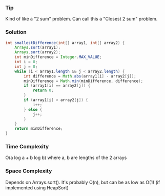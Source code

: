 ### Tip

Kind of like a "2 sum" problem. Can call this a "Closest 2 sum" problem.

### Solution

```java
int smallestDifference(int[] array1, int[] array2) {
    Arrays.sort(array1);
    Arrays.sort(array2);
    int minDifference = Integer.MAX_VALUE;
    int i = 0;
    int j = 0;
    while (i < array1.length && j < array2.length) {
        int difference = Math.abs(array1[i] - array2[j]);
        minDifference = Math.min(minDifference, difference);
        if (array1[i] == array2[j]) {
            return 0;
        }
        if (array1[i] < array2[j]) {
            i++;
        } else {
            j++;
        }
    }
    return minDifference;
}
```

### Time Complexity

O(a log a + b log b) where a, b are lengths of the 2 arrays

### Space Complexity

Depends on Arrays.sort(). It's probably O(n), but can be as low as O(1) (if implemented using HeapSort)
